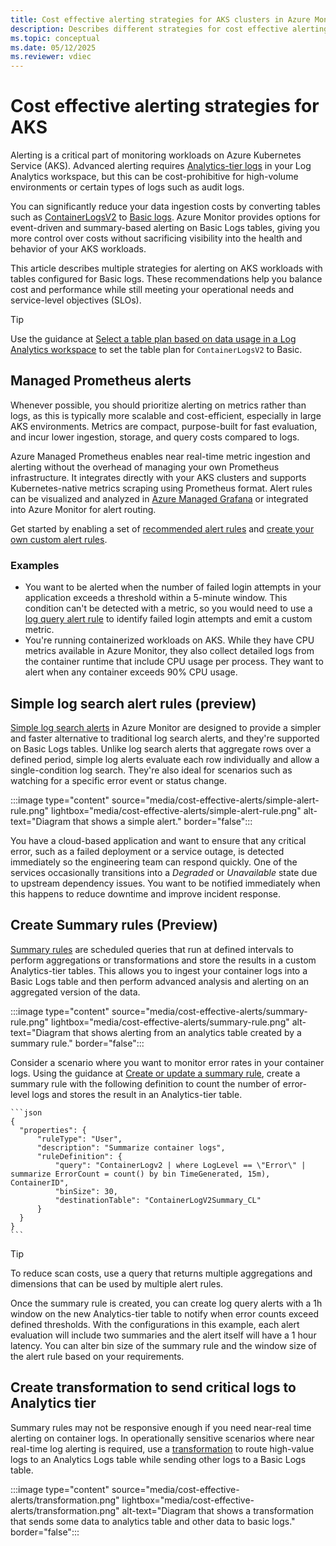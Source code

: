 ```yaml
---
title: Cost effective alerting strategies for AKS clusters in Azure Monitor 
description: Describes different strategies for cost effective alerting from AKS clusters in Azure Monitor.
ms.topic: conceptual
ms.date: 05/12/2025
ms.reviewer: vdiec
---
```


# Cost effective alerting strategies for AKS

Alerting is a critical part of monitoring workloads on Azure Kubernetes Service (AKS). Advanced alerting requires [Analytics-tier logs](../logs/data-platform-logs.md#table-plans) in your Log Analytics workspace, but this can be cost-prohibitive for high-volume environments or certain types of logs such as audit logs. 

You can significantly reduce your data ingestion costs by converting tables such as [ContainerLogsV2](../logs/data-platform-logs.md#table-plans) to [Basic logs](../logs/data-platform-logs.md#table-plans). Azure Monitor provides options for event-driven and summary-based alerting on Basic Logs tables, giving you more control over costs without sacrificing visibility into the health and behavior of your AKS workloads.

This article describes multiple strategies for alerting on AKS workloads with tables configured for Basic logs. These recommendations help you balance cost and performance while still meeting your operational needs and service-level objectives (SLOs). 


> [!TIP]
> Use the guidance at [Select a table plan based on data usage in a Log Analytics workspace](../logs/logs-table-plans.md) to set the table plan for `ContainerLogsV2` to Basic.

## Managed Prometheus alerts

Whenever possible, you should prioritize alerting on metrics rather than logs, as this is typically more scalable and cost-efficient, especially in large AKS environments. Metrics are compact, purpose-built for fast evaluation, and incur lower ingestion, storage, and query costs compared to logs.

Azure Managed Prometheus enables near real-time metric ingestion and alerting without the overhead of managing your own Prometheus infrastructure. It integrates directly with your AKS clusters and supports Kubernetes-native metrics scraping using Prometheus format. Alert rules can be visualized and analyzed in [Azure Managed Grafana](/azure/managed-grafana/overview) or integrated into Azure Monitor for alert routing.

Get started by enabling a set of [recommended alert rules](./kubernetes-metric-alerts.md#enable-recommended-alert-rules) and [create your own custom alert rules](../alerts/prometheus-alerts.md).



### Examples

- You want to be alerted when the number of failed login attempts in your application exceeds a threshold within a 5-minute window. This condition can't be detected with a metric, so you would need to use a [log query alert rule]() to identify failed login attempts and emit a custom metric.
- You're running containerized workloads on AKS. While they have CPU metrics available in Azure Monitor, they also collect detailed logs from the container runtime that include CPU usage per process. They want to alert when any container exceeds 90% CPU usage.


## Simple log search alert rules (preview)

[Simple log search alerts](../alerts/alerts-types.md#simple-log-search-alerts) in Azure Monitor are designed to provide a simpler and faster alternative to traditional log search alerts, and they're supported on Basic Logs tables. Unlike log search alerts that aggregate rows over a defined period, simple log alerts evaluate each row individually and allow a single-condition log search. They're also ideal for scenarios such as watching for a specific error event or status change.

:::image type="content" source="media/cost-effective-alerts/simple-alert-rule.png" lightbox="media/cost-effective-alerts/simple-alert-rule.png" alt-text="Diagram that shows a simple alert." border="false":::

You have a cloud-based application and want to ensure that any critical error, such as a failed deployment or a service outage, is detected immediately so the engineering team can respond quickly. One of the services occasionally transitions into a *Degraded* or *Unavailable* state due to upstream dependency issues. You want to be notified immediately when this happens to reduce downtime and improve incident response.

## Create Summary rules (Preview)
[Summary rules](../logs/summary-rules.md) are scheduled queries that run at defined intervals to perform aggregations or transformations and store the results in a custom Analytics-tier tables. This allows you to ingest your container logs into a Basic Logs table and then perform advanced analysis and alerting on an aggregated version of the data. 

:::image type="content" source="media/cost-effective-alerts/summary-rule.png" lightbox="media/cost-effective-alerts/summary-rule.png" alt-text="Diagram that shows alerting from an analytics table created by a summary rule." border="false":::

Consider a scenario where you want to monitor error rates in your container logs. Using the guidance at [Create or update a summary rule](../logs/summary-rules.md#create-or-update-a-summary-rule), create a summary rule with the following definition to count the number of error-level logs and stores the result in an Analytics-tier table.

    ```json
    {
      "properties": {
          "ruleType": "User",
          "description": "Summarize container logs",
          "ruleDefinition": {
              "query": "ContainerLogv2 | where LogLevel == \"Error\" | summarize ErrorCount = count() by bin TimeGenerated, 15m), ContainerID",
              "binSize": 30,
              "destinationTable": "ContainerLogV2Summary_CL"
          }
      }
    }
    ```

> [!TIP]
> To reduce scan costs, use a query that returns multiple aggregations and dimensions that can be used by multiple alert rules. 

Once the summary rule is created, you can create log query alerts with a 1h window on the new Analytics-tier table to notify when error counts exceed defined thresholds. With the configurations in this example, each alert evaluation will include two summaries and the alert itself will have a 1 hour latency. You can alter bin size of the summary rule and the window size of the alert rule based on your requirements.


## Create transformation to send critical logs to Analytics tier
Summary rules may not be responsive enough if you need near-real time alerting on container logs. In operationally sensitive scenarios where near real-time log alerting is required, use a [transformation](../data-collection/data-collection-transformations-create.md) to route high-value logs to an Analytics Logs table while sending other logs to a Basic Logs table.

:::image type="content" source="media/cost-effective-alerts/transformation.png" lightbox="media/cost-effective-alerts/transformation.png" alt-text="Diagram that shows a transformation that sends some data to analytics table and other data to basic logs." border="false":::